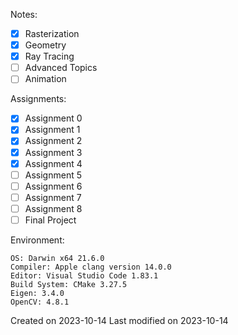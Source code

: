 Notes:
- [x] Rasterization
- [x] Geometry
- [x] Ray Tracing
- [ ] Advanced Topics
- [ ] Animation

Assignments:
- [x] Assignment 0
- [x] Assignment 1
- [x] Assignment 2
- [x] Assignment 3
- [x] Assignment 4
- [ ] Assignment 5
- [ ] Assignment 6
- [ ] Assignment 7
- [ ] Assignment 8
- [ ] Final Project

Environment:
```
OS: Darwin x64 21.6.0
Compiler: Apple clang version 14.0.0
Editor: Visual Studio Code 1.83.1
Build System: CMake 3.27.5
Eigen: 3.4.0
OpenCV: 4.8.1
```

Created on 2023-10-14
Last modified on 2023-10-14